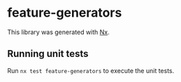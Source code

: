 # feature-generators

This library was generated with [Nx](https://nx.dev).

## Running unit tests

Run `nx test feature-generators` to execute the unit tests.
